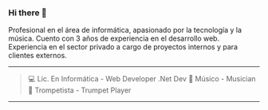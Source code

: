 ### Hi there 👋

Profesional en el área de informática, apasionado por la tecnología y la música. Cuento con 3 años de experiencia en el desarrollo web. Experiencia en el sector privado a cargo de proyectos internos y para clientes externos.

---

> 💻 Lic. En Informática - Web Developer
> .Net Dev
> 🎵 Músico - Musician  
> 🎺 Trompetista - Trumpet Player  

---

<!--
**kikemadrigalr/kikemadrigalr** is a ✨ _special_ ✨ repository because its `README.md` (this file) appears on your GitHub profile.

Here are some ideas to get you started:

- 🔭 I’m currently working on ...
- 🌱 I’m currently learning ...
- 👯 I’m looking to collaborate on ...
- 🤔 I’m looking for help with ...
- 💬 Ask me about ...
- 📫 How to reach me: ...
- 😄 Pronouns: ...
- ⚡ Fun fact: ...
-->

